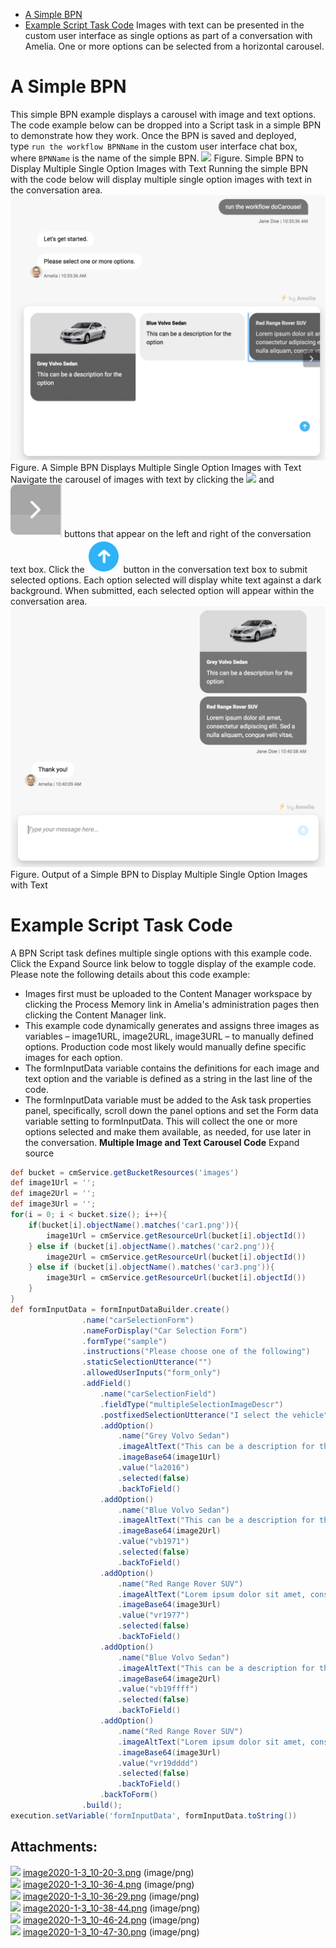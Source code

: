 -   [A Simple BPN](#CarouselImageOptions-ASimpleBPN)
-   [Example Script Task Code](#CarouselImageOptions-ExampleScriptTaskCode)
Images with text can be presented in the custom user interface as single options as part of a conversation with Amelia. One or more options can be selected from a horizontal carousel.
# A Simple BPN
This simple BPN example displays a carousel with image and text options. The code example below can be dropped into a Script task in a simple BPN to demonstrate how they work. Once the BPN is saved and deployed, type `run the workflow BPNName` in the custom user interface chat box, where `BPNName` is the name of the simple BPN.
![](attachments/28476646/28476647.png)
Figure. Simple BPN to Display Multiple Single Option Images with Text
Running the simple BPN with the code below will display multiple single option images with text in the conversation area.
![](attachments/28476646/28476653.png)
Figure. A Simple BPN Displays Multiple Single Option Images with Text
Navigate the carousel of images with text by clicking the ![](attachments/28476646/28476648.png) and ![](attachments/28476646/28476649.png) buttons that appear on the left and right of the conversation text box. Click the ![](attachments/28476646/28476650.png) button in the conversation text box to submit selected options. Each option selected will display white text against a dark background.
When submitted, each selected option will appear within the conversation area.
![](attachments/28476646/28476654.png)
Figure. Output of a Simple BPN to Display Multiple Single Option Images with Text
# Example Script Task Code
A BPN Script task defines multiple single options with this example code. Click the Expand Source link below to toggle display of the example code. Please note the following details about this code example:
-   Images first must be uploaded to the Content Manager workspace by clicking the Process Memory link in Amelia's administration pages then clicking the Content Manager link.
-   This example code dynamically generates and assigns three images as variables – image1URL, image2URL, image3URL – to manually defined options. Production code most likely would manually define specific images for each option.
-   The formInputData variable contains the definitions for each image and text option and the variable is defined as a string in the last line of the code.
-   The formInputData variable must be added to the Ask task properties panel, specifically, scroll down the panel options and set the Form data variable setting to formInputData. This will collect the one or more options selected and make them available, as needed, for use later in the conversation.
**Multiple Image and Text Carousel Code** Expand source
``` groovy
def bucket = cmService.getBucketResources('images')
def image1Url = '';
def image2Url = '';
def image3Url = '';
for(i = 0; i < bucket.size(); i++){
    if(bucket[i].objectName().matches('car1.png')){
        image1Url = cmService.getResourceUrl(bucket[i].objectId())
    } else if (bucket[i].objectName().matches('car2.png')){
        image2Url = cmService.getResourceUrl(bucket[i].objectId())
    } else if (bucket[i].objectName().matches('car3.png')){
        image3Url = cmService.getResourceUrl(bucket[i].objectId())
    }
}
def formInputData = formInputDataBuilder.create()
                .name("carSelectionForm")
                .nameForDisplay("Car Selection Form")
                .formType("sample")
                .instructions("Please choose one of the following")
                .staticSelectionUtterance("")
                .allowedUserInputs("form_only")
                .addField()
                    .name("carSelectionField")
                    .fieldType("multipleSelectionImageDescr")
                    .postfixedSelectionUtterance("I select the vehicle", "I select the vehicles")
                    .addOption()
                        .name("Grey Volvo Sedan")
                        .imageAltText("This can be a description for the option")
                        .imageBase64(image1Url)
                        .value("la2016")
                        .selected(false)
                        .backToField()
                    .addOption()
                        .name("Blue Volvo Sedan")
                        .imageAltText("This can be a description for the option")
                        .imageBase64(image2Url)
                        .value("vb1971")
                        .selected(false)
                        .backToField()
                    .addOption()
                        .name("Red Range Rover SUV")
                        .imageAltText("Lorem ipsum dolor sit amet, consectetur adipiscing elit. Sed a nulla aliquam, congue velit vitae, molestie neque.")
                        .imageBase64(image3Url)
                        .value("vr1977")
                        .selected(false)
                        .backToField()
                    .addOption()
                        .name("Blue Volvo Sedan")
                        .imageAltText("This can be a description for the option")
                        .imageBase64(image2Url)
                        .value("vb19ffff")
                        .selected(false)
                        .backToField()
                    .addOption()
                        .name("Red Range Rover SUV")
                        .imageAltText("Lorem ipsum dolor sit amet, consectetur adipiscing elit. Sed a nulla aliquam, congue velit vitae, molestie neque.")
                        .imageBase64(image3Url)
                        .value("vr19dddd")
                        .selected(false)
                        .backToField()
                    .backToForm()
                .build();
execution.setVariable('formInputData', formInputData.toString())
```
## Attachments:
![](images/icons/bullet_blue.gif) [image2020-1-3_10-20-3.png](attachments/28476646/28476647.png) (image/png)  
![](images/icons/bullet_blue.gif) [image2020-1-3_10-36-4.png](attachments/28476646/28476648.png) (image/png)  
![](images/icons/bullet_blue.gif) [image2020-1-3_10-36-29.png](attachments/28476646/28476649.png) (image/png)  
![](images/icons/bullet_blue.gif) [image2020-1-3_10-38-44.png](attachments/28476646/28476650.png) (image/png)  
![](images/icons/bullet_blue.gif) [image2020-1-3_10-46-24.png](attachments/28476646/28476653.png) (image/png)  
![](images/icons/bullet_blue.gif) [image2020-1-3_10-47-30.png](attachments/28476646/28476654.png) (image/png)  
